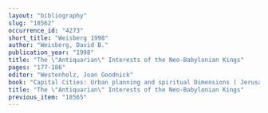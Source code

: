 ```yaml
---
layout: "bibliography"
slug: "18562"
occurrence_id: "4273"
short_title: "Weisberg 1998"
author: "Weisberg, David B."
publication_year: "1998"
title: "The \"Antiquarian\" Interests of the Neo-Babylonian Kings"
pages: "177-186"
editor: "Westenholz, Joan Goodnick"
book: "Capital Cities: Urban planning and spiritual Dimensions ( Jerusalem)"
title: "The \"Antiquarian\" Interests of the Neo-Babylonian Kings"
previous_item: "18565"
---
```

